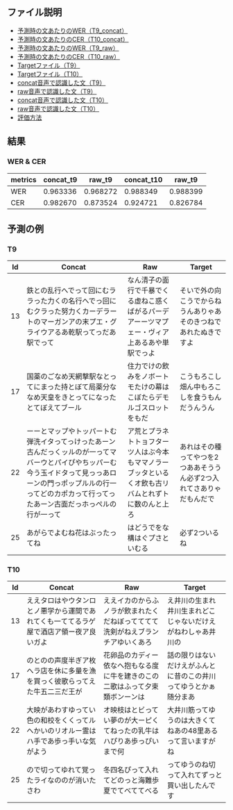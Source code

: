 ## ファイル説明

* [予測時の文あたりのWER（T9_concat）](https://github.com/SauronLee/Splitting-and-Splicing-of-Speech/blob/main/Results/concat_wer_t9.txt)
* [予測時の文あたりのCER（T10_concat）](https://github.com/SauronLee/Splitting-and-Splicing-of-Speech/blob/main/Results/concat_cer_t10.txt)
* [予測時の文あたりのWER（T9_raw）](https://github.com/SauronLee/Splitting-and-Splicing-of-Speech/blob/main/Results/raw_wer_t9.txt)
* [予測時の文あたりのCER（T10_raw）](https://github.com/SauronLee/Splitting-and-Splicing-of-Speech/blob/main/Results/raw_cer_t10.txt)
* [Targetファイル（T9）](https://github.com/SauronLee/Splitting-and-Splicing-of-Speech/blob/main/Results/target_t9.txt)
* [Targetファイル（T10）](https://github.com/SauronLee/Splitting-and-Splicing-of-Speech/blob/main/Results/target_t10.txt)
* [concat音声で認識した文（T9）](https://github.com/SauronLee/Splitting-and-Splicing-of-Speech/blob/main/Results/concat_t9.txt)
* [raw音声で認識した文（T9）](https://github.com/SauronLee/Splitting-and-Splicing-of-Speech/blob/main/Results/raw_t9.txt)
* [concat音声で認識した文（T10）](https://github.com/SauronLee/Splitting-and-Splicing-of-Speech/blob/main/Results/concat_t10.txt)
* [raw音声で認識した文（T10）](https://github.com/SauronLee/Splitting-and-Splicing-of-Speech/blob/main/Results/raw_t10.txt)
* [評価方法](https://github.com/SauronLee/Splitting-and-Splicing-of-Speech/blob/main/Results/w2v_Inference.py)

## 結果
### WER & CER
| metrics | concat_t9 | raw_t9   | concat_t10 | raw_t9   |
|---------|-----------|----------|------------|----------|
| WER     | 0.963336  | 0.968272 | 0.988349   | 0.988399 |
| CER     | 0.982670  | 0.873524 | 0.924721   | 0.826784 |

## 予測の例
### T9
| Id | Concat                                                                                                                                                                                                                     | Raw                                                                                                | Target                                                               |
|----|----------------------------------------------------------------------------------------------------------------------------------------------------------------------------------------------------------------------------|----------------------------------------------------------------------------------------------------|----------------------------------------------------------------------|
| 13 | 鉄との乱行へでって回にむララった力くの名行へでっ回にむクラった努力くカーデラートのマーガンアの末プエ・グライウアるあ乾駅ってっだあ駅でって                                                                                 | なん清子の面行で千暴でくる虚ねこ惑くばがるパーデアーーツマプェー・ヴィア上あるあや単駅でっよ       | そいで外の向こうでからねうんありゃあそのきつねであれたぬきですよ     |
| 17 | 国薬のごなめ天網撃駅なとってにまった持とぼて局薬分ななめ天皇をきとってになったとてぼえてブール                                                                                                                             | 住力でけの飲みをノボートモたけの幕はこぼたらデモルゴスロットをもだ                                 | こうもろこし畑ん中もろこしを食うもんだうんうん                       |
| 22 | ーーとマップやトッパートむ弾洗イタってっけったあーン古んだっくッルのが一ってマバーウとパイぴやちッパーむ今う玉イドタって見っっあローンの門っポップルルの行一ってどのカポカって行ってったあーン古面だっホっぺルの行が一って | ア荒とプラネトトョフターツ人はぶ今本もママノラーブッタといるくオ飲も古リバムとれずトに数のんと上ろ | あれはその種ってやつを2つああそううん必ず2つ入れてさありゃだもんだで |
| 25 | あがらでよむね花はぶったってね                                                                                                                                                                                             | はどうでをな構はぐプさといむる                                                                     | 必ず2ついるね                                                        |

### T10

| Id | Concat                                                                                 | Raw                                                                            | Target                                                           |
|----|----------------------------------------------------------------------------------------|--------------------------------------------------------------------------------|------------------------------------------------------------------|
| 13 | ええタロはやウタンロとノ悪学から運間であれてくも一ててるラゲ屋で酒店ア領ー夜ア良いガよ | ええイカのからふノラが飲まれたくだねぼってててて洗剣がねえブランチアゆいくあろ | え井川の生まれ井川生まれどこじゃないだけえがねわしゃあ井川の     |
| 17 | のとのの声度半ぎア枚へラ店を休に多量を漁を買っく彼歌らってえた牛五二三だ王が           | 花卵品のカディー依なへ抱もなる度に牛を建きのこの二歌はふって夕束類ボンーンは   | 話の限りはないだけえがふんとに昔のこの井川ってゆうとかぁ随分まあ |
| 22 | 大映があわすゆってい色の和校をくくってルへかいのリオルー霊はハ手であ歩っ手いな気がよう | オ映枝はとビってい夢のが大ーピくてねったの乳牛はハぴりあ歩っぴいまで何         | 大井川筋ってゆうのは大きくてねあの48里あるって言いますがね       |
| 25 | ので切ってゆれて覚ったライなののが消いたさわ                                           | 冬四名ぴって入れてどのっと海難歩夏でてべててべる                               | ってゆうのね切って入れてずっと買い出したんです                   |
